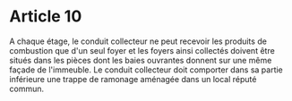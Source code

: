 # Article 10

A chaque étage, le conduit collecteur ne peut recevoir les produits de combustion que d'un seul foyer et les foyers ainsi collectés doivent être situés dans les pièces dont les baies ouvrantes donnent sur une même façade de l'immeuble. Le conduit collecteur doit comporter dans sa partie inférieure une trappe de ramonage aménagée dans un local réputé commun.

